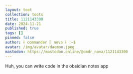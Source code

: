 ```yaml
---
layout: toot
collection: toots
title: 1121143300
date: 2024-11-21
published: true
tags: []
pinned: false
author: ⸸ commander ░ nova ⸸ :~$
avatar: /img/avatar/daemon.jpeg
mastodon: https://mastodon.online/@cmdr_nova/1121143300
---
```


Huh, you can write code in the obsidian notes app

